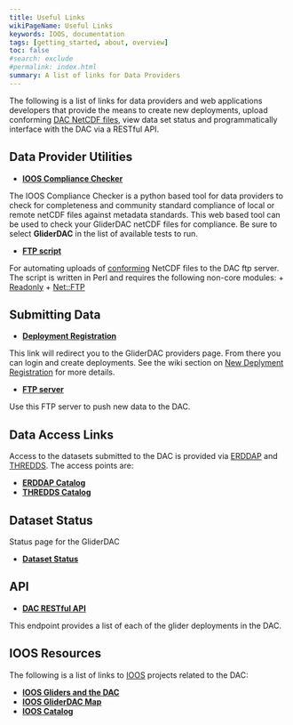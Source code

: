 ```yaml
---
title: Useful Links
wikiPageName: Useful Links
keywords: IOOS, documentation
tags: [getting_started, about, overview]
toc: false
#search: exclude
#permalink: index.html
summary: A list of links for Data Providers
---
```


<!--
> [Wiki](https://github.com/kerfoot/ioosngdac/wiki) ▸ **Data Provider Links**
-->

The following is a list of links for data providers and web applications developers that provide the means to create new deployments, upload conforming [DAC NetCDF files](ngdac-netcdf-file-format-version-2.html), view data set status and programmatically interface with the DAC via a RESTful API.

<!--
# Contents

- [Utilities and Resources for Data Providers](#utilities-and-resources-for-data-providers)
- [Links](#links)
- [Interacting with the DAC](#link-use-and-descriptions)
-->

## Data Provider Utilities

 - [**IOOS Compliance Checker**](https://compliance.ioos.us/index.html)

  The IOOS Compliance Checker is a python based tool for data providers to check for completeness and community standard compliance of local or remote netCDF files against metadata standards. This web based tool can be used to check your GliderDAC netCDF files for compliance. Be sure to select **GliderDAC** in the list of available tests to run.

 - [**FTP script**](https://github.com/ioos/ioosngdac/blob/master/util/ncFtp2ngdac.pl)

 For automating uploads of [conforming](ngdac-netcdf-file-format-version-2.html) NetCDF files to the DAC ftp server.  The script is written in Perl and requires the following non-core modules:
    + [Readonly](http://search.cpan.org/~roode/Readonly-1.03/Readonly.pm)
    + [Net::FTP](http://search.cpan.org/~shay/libnet-1.25/Net/FTP.pm)


## Submitting Data
 - [**Deployment Registration**](https://gliders.ioos.us/providers)

This link will redirect you to the GliderDAC providers page. From there you can login and create deployments. See the wiki section on [New Deplyment Registration](/ioosngdac/ngdac-netcdf-file-submission-process.html#new-deployment-registration) for more details.
 - [**FTP server**](ftp://gliders.ioos.us/)

Use this FTP server to push new data to the DAC.

## Data Access Links
Access to the datasets submitted to the DAC is provided via [ERDDAP](http://coastwatch.pfeg.noaa.gov/erddap/information.html) and [THREDDS](http://www.unidata.ucar.edu/software/thredds/current/tds/).  The access points are:

 - [**ERDDAP Catalog**](https://gliders.ioos.us/erddap/tabledap/index.html)
 - [**THREDDS Catalog**](https://gliders.ioos.us/thredds/catalog.html)

## Dataset Status
Status page for the GliderDAC
 - [**Dataset Status**](https://marine.rutgers.edu/cool/data/gliders/dac/status/)

## API
 - [**DAC RESTful API**](https://gliders.ioos.us/providers/api/deployment)

This endpoint provides a list of each of the glider deployments in the DAC.

## IOOS Resources

The following is a list of links to [IOOS](https://ioos.us) projects related to the DAC:

 - [**IOOS Gliders and the DAC**](https://gliders.ioos.us/data)
 - [**IOOS GliderDAC Map**](https://gliders.ioos.us/map)
 - [**IOOS Catalog**](https://data.ioos.us/)


